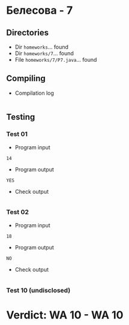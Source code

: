 # Белесова - 7
## Directories
- Dir `homeworks`... found
- Dir `homeworks/7`... found
- File `homeworks/7/P7.java`... found
## Compiling
- Compilation log
```
```
## Testing
### Test 01
- Program input
```
14
```
- Program output
```
YES
```
- Check output
```
```
### Test 02
- Program input
```
18
```
- Program output
```
NO
```
- Check output
```
```
### Test 10 (undisclosed)
# Verdict: **WA 10** - WA 10
